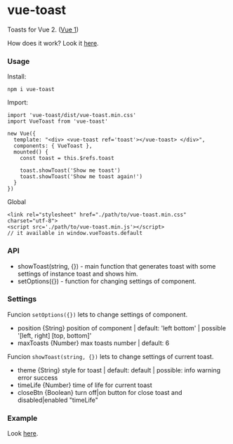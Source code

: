 # vue-toast

Toasts for Vue 2. ([Vue 1](https://github.com/AStaroverov/vue-toast/blob/master/README_VUE1.md))

How does it work? Look it [here](http://astaroverov.github.io/#!/example/vue-toast).

### Usage
Install:
```
npm i vue-toast
```

Import:
```
import 'vue-toast/dist/vue-toast.min.css'
import VueToast from 'vue-toast'

new Vue({
  template: "<div> <vue-toast ref='toast'></vue-toast> </div>",
  components: { VueToast },
  mounted() {
    const toast = this.$refs.toast

    toast.showToast('Show me toast')
    toast.showToast('Show me toast again!')
  }
})
```

Global
```
<link rel="stylesheet" href="./path/to/vue-toast.min.css" charset="utf-8">
<script src='./path/to/vue-toast.min.js'></script>
// it available in window.vueToasts.default
```

### API

* showToast(string, {}) - main function that generates toast with some settings of instance toast and shows him.
* setOptions({}) - function for changing settings of component.

### Settings

Funcion <code>setOptions({})</code> lets to change settings of component.
* position {String} position of component | default: 'left bottom' | possible '[left, right] [top, bottom]'
* maxToasts {Number} max toasts number | default: 6

Funcion <code>showToast(string, {})</code> lets to change settings of current toast.
* theme {String} style for toast | default: default | possible: info warning error success
* timeLife {Number} time of life for current toast
* closeBtn {Boolean} turn off|on button for close toast and disabled|enabled "timeLife"

### Example

Look [here](https://rawgit.com/AStaroverov/vue-toast/master/index.html).
